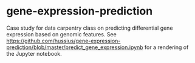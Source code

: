 # gene-expression-prediction
Case study for data carpentry class on predicting differential gene expression based on genomic features. See https://github.com/hussius/gene-expression-prediction/blob/master/predict_gene_expression.ipynb for a rendering of the Jupyter notebook.
